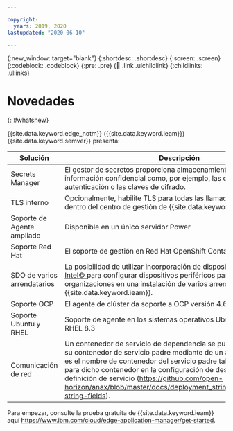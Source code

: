 ```yaml
---

copyright:
  years: 2019, 2020
lastupdated: "2020-06-10"

---
```


{:new_window: target="blank"}
{:shortdesc: .shortdesc}
{:screen: .screen}
{:codeblock: .codeblock}
{:pre: .pre}
{:child: .link .ulchildlink}
{:childlinks: .ullinks}

# Novedades
{: #whatsnew}

{{site.data.keyword.edge_notm}} ({{site.data.keyword.ieam}}) {{site.data.keyword.semver}} presenta:

|Solución|Descripción|
|----------|------|
|Secrets Manager|El [gestor de secretos](../OH/docs/getting_started/overview_sm.md) proporciona almacenamiento seguro para información confidencial como, por ejemplo, las  credenciales de autenticación o las claves de cifrado.|
|TLS interno| Opcionalmente, habilite TLS para todas las llamadas de API internas dentro del centro de gestión de {{site.data.keyword.ieam}}.|
|Soporte de Agente ampliado | Disponible en un único servidor Power 
| Soporte Red Hat| El soporte de gestión en Red Hat OpenShift Container Platform 4.6
|SDO de varios arrendatarios|La posibilidad de utilizar [incorporación de dispositivo seguro de Intel© ](../installing/sdo.md) para configurar dispositivos periféricos para todas las organizaciones en una instalación de varios arrendatarios de {{site.data.keyword.ieam}}. |
| Soporte OCP| El agente de clúster da soporte a OCP versión 4.6.16|
| Soporte Ubuntu y RHEL | Soporte de agente en los sistemas operativos Ubuntu 20.04.02 y RHEL 8.3|
| Comunicación de red| Un contenedor de servicio de dependencia se puede comunicar con su contenedor de servicio padre mediante de un alias de red. El alias es el nombre de contenedor del servicio padre tal como está definido para dicho contenedor en la configuración de despliegue de la definición de servicio (https://github.com/open-horizon/anax/blob/master/docs/deployment_string.html#deployment-string-fields).|

Para empezar, consulte la prueba gratuita de {{site.data.keyword.ieam}} aquí https://www.ibm.com/cloud/edge-application-manager/get-started.
